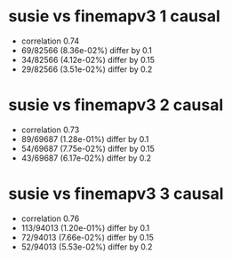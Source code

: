 # susie vs finemapv3  1 causal

- correlation 0.74
- 69/82566 (8.36e-02%) differ by 0.1
- 34/82566 (4.12e-02%) differ by 0.15
- 29/82566 (3.51e-02%) differ by 0.2


# susie vs finemapv3  2 causal

- correlation 0.73
- 89/69687 (1.28e-01%) differ by 0.1
- 54/69687 (7.75e-02%) differ by 0.15
- 43/69687 (6.17e-02%) differ by 0.2


# susie vs finemapv3  3 causal

- correlation 0.76
- 113/94013 (1.20e-01%) differ by 0.1
- 72/94013 (7.66e-02%) differ by 0.15
- 52/94013 (5.53e-02%) differ by 0.2



